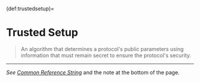 (def:trustedsetup)=
# Trusted Setup
> An algorithm that determines a protocol's public parameters using information that must remain secret to ensure the protocol's security.
---

*See [Common Reference String](def:crs)* and the note at the bottom of the page.